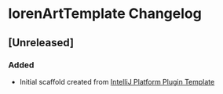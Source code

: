 <!-- Keep a Changelog guide -> https://keepachangelog.com -->

# lorenArtTemplate Changelog

## [Unreleased]
### Added
- Initial scaffold created from [IntelliJ Platform Plugin Template](https://github.com/JetBrains/intellij-platform-plugin-template)
